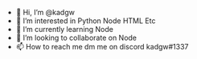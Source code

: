 - 👋 Hi, I’m @kadgw
- 👀 I’m interested in Python Node HTML Etc
- 🌱 I’m currently learning Node
- 💞️ I’m looking to collaborate on Node
- 📫 How to reach me dm me on discord kadgw#1337

<!---
kadgw/kadgw is a ✨ special ✨ repository because its `README.md` (this file) appears on your GitHub profile.
You can click the Preview link to take a look at your changes.
--->
